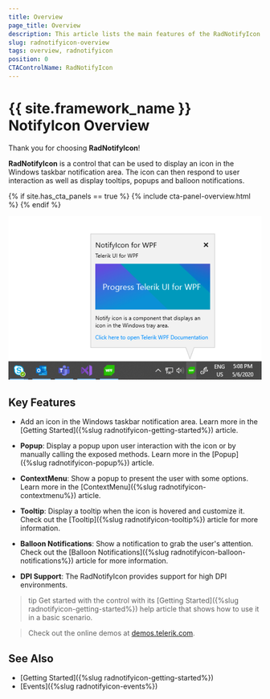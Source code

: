 ```yaml
---
title: Overview
page_title: Overview
description: This article lists the main features of the RadNotifyIcon control.
slug: radnotifyicon-overview
tags: overview, radnotifyicon
position: 0
CTAControlName: RadNotifyIcon
---
```


# {{ site.framework_name }} NotifyIcon Overview

Thank you for choosing __RadNotifyIcon__!			

__RadNotifyIcon__ is a control that can be used to display an icon in the Windows taskbar notification area. The icon can then respond to user interaction as well as display tooltips, popups and balloon notifications.

{% if site.has_cta_panels == true %}
{% include cta-panel-overview.html %}
{% endif %}

![RadNotifyIcon in the Fluent theme](images/notifyicon_overview.png)

## Key Features

* Add an icon in the Windows taskbar notification area. Learn more in the [Getting Started]({%slug radnotifyicon-getting-started%}) article. 

* __Popup__: Display a popup upon user interaction with the icon or by manually calling the exposed methods. Learn more in the [Popup]({%slug radnotifyicon-popup%}) article. 

* __ContextMenu__: Show a popup to present the user with some options. Learn more in the [ContextMenu]({%slug radnotifyicon-contextmenu%}) article. 

* __Tooltip__: Display a tooltip when the icon is hovered and customize it. Check out the [Tooltip]({%slug radnotifyicon-tooltip%}) article for more information. 

* __Balloon Notifications__: Show a notification to grab the user's attention. Check out the [Balloon Notifications]({%slug radnotifyicon-balloon-notifications%}) article for more information. 

* __DPI Support__: The RadNotifyIcon provides support for high DPI environments.

>tip Get started with the control with its [Getting Started]({%slug radnotifyicon-getting-started%}) help article that shows how to use it in a basic scenario.

>Check out the online demos at [demos.telerik.com](https://demos.telerik.com/wpf/).

## See Also

* [Getting Started]({%slug radnotifyicon-getting-started%})
* [Events]({%slug radnotifyicon-events%})

